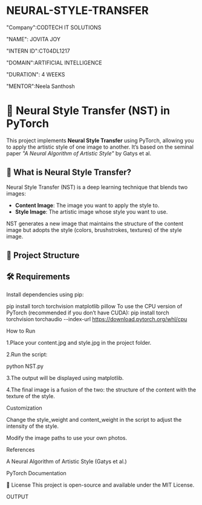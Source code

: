 # NEURAL-STYLE-TRANSFER
"Company":CODTECH IT SOLUTIONS

"NAME": JOVITA JOY

"INTERN ID":CT04DL1217

"DOMAIN":ARTIFICIAL INTELLIGENCE

"DURATION": 4 WEEKS

"MENTOR":Neela Santhosh


# 🎨 Neural Style Transfer (NST) in PyTorch

This project implements **Neural Style Transfer** using PyTorch, allowing you to apply the artistic style of one image to another. It’s based on the seminal paper *"A Neural Algorithm of Artistic Style"* by Gatys et al.



## 🧠 What is Neural Style Transfer?

Neural Style Transfer (NST) is a deep learning technique that blends two images:
- **Content Image**: The image you want to apply the style to.
- **Style Image**: The artistic image whose style you want to use.

NST generates a new image that maintains the structure of the content image but adopts the style (colors, brushstrokes, textures) of the style image.



## 📁 Project Structure







## 🛠️ Requirements

Install dependencies using pip:

pip install torch torchvision matplotlib pillow
To use the CPU version of PyTorch (recommended if you don’t have CUDA):
pip install torch torchvision torchaudio --index-url https://download.pytorch.org/whl/cpu

How to Run

1.Place your content.jpg and style.jpg in the project folder.

2.Run the script:

python NST.py

3.The output will be displayed using matplotlib.

4.The final image is a fusion of the two: the structure of the content with the texture of the style.

Customization

Change the style_weight and content_weight in the script to adjust the intensity of the style.

Modify the image paths to use your own photos.

References

A Neural Algorithm of Artistic Style (Gatys et al.)

PyTorch Documentation

📄 License
This project is open-source and available under the MIT License.

OUTPUT



